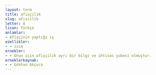 ```yaml
---
layout: term
title: afişçilik
slug: afiscilik
letter: A
lisan: Türkçe
anlamlar:
- Afişçinin yaptığı iş
ozellikler:
- - isim
ornekler:
- - Onun için afişçilik ayrı bir bilgi ve ihtisas şubesi olmuştur.
orneklerkaynak:
- - Gökhan Akçura
---
```

